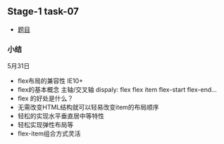 ## Stage-1 task-07

 * [题目](http://ife.baidu.com/task/detail?taskId=10)

### 小结 

5月31日
 
 * flex布局的兼容性 IE10+
 * flex的基本概念 主轴/交叉轴 dispaly: flex  flex item flex-start flex-end...
 * flex 的好处是什么？
  * 无需改变HTML结构就可以轻易改变item的布局顺序
  * 轻松的实现水平垂直居中等特性
  * 轻松实现弹性布局等
  * flex-item组合方式灵活
 
